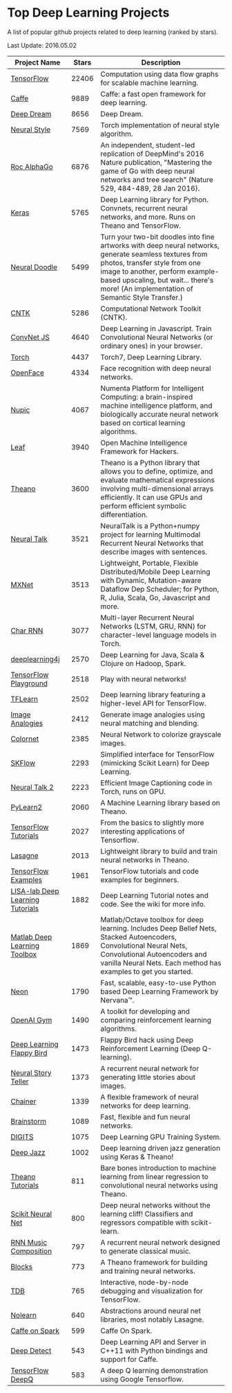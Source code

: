 # Top Deep Learning Projects
A list of popular github projects related to deep learning (ranked by stars).

Last Update: 2016.05.02

| Project Name| Stars | Description |
| ------- | ------ | ------ |
| [TensorFlow](https://github.com/tensorflow/tensorflow) | 22406 | Computation using data flow graphs for scalable machine learning.
| [Caffe](https://github.com/BVLC/caffe) | 9889 | Caffe: a fast open framework for deep learning.
| [Deep Dream](https://github.com/google/deepdream) | 8656 | Deep Dream.
| [Neural Style](https://github.com/jcjohnson/neural-style) | 7569 | Torch implementation of neural style algorithm.
| [Roc AlphaGo](https://github.com/Rochester-NRT/RocAlphaGo) | 6876 | An independent, student-led replication of DeepMind's 2016 Nature publication, "Mastering the game of Go with deep neural networks and tree search" (Nature 529, 484-489, 28 Jan 2016).
| [Keras](https://github.com/fchollet/keras) | 5765 | Deep Learning library for Python. Convnets, recurrent neural networks, and more. Runs on Theano and TensorFlow.
| [Neural Doodle](https://github.com/alexjc/neural-doodle) | 5499 | Turn your two-bit doodles into fine artworks with deep neural networks, generate seamless textures from photos, transfer style from one image to another, perform example-based upscaling, but wait... there's more! (An implementation of Semantic Style Transfer.)
| [CNTK](https://github.com/Microsoft/CNTK) | 5286 | Computational Network Toolkit (CNTK).
| [ConvNet JS](https://github.com/karpathy/convnetjs) | 4640 | Deep Learning in Javascript. Train Convolutional Neural Networks (or ordinary ones) in your browser.
| [Torch](https://github.com/torch/torch7) | 4437 | Torch7, Deep Learning Library.
| [OpenFace](https://github.com/cmusatyalab/openface) | 4334 | Face recognition with deep neural networks.
| [Nupic](https://github.com/numenta/nupic) | 4067 | Numenta Platform for Intelligent Computing: a brain-inspired machine intelligence platform, and biologically accurate neural network based on cortical learning algorithms.
| [Leaf](https://github.com/autumnai/leaf) | 3940 | Open Machine Intelligence Framework for Hackers.
| [Theano](https://github.com/Theano/Theano) | 3600 | Theano is a Python library that allows you to define, optimize, and evaluate mathematical expressions involving multi-dimensional arrays efficiently. It can use GPUs and perform efficient symbolic differentiation.
| [Neural Talk](https://github.com/karpathy/neuraltalk) | 3521 | NeuralTalk is a Python+numpy project for learning Multimodal Recurrent Neural Networks that describe images with sentences.
| [MXNet](https://github.com/dmlc/mxnet) | 3513 | Lightweight, Portable, Flexible Distributed/Mobile Deep Learning with Dynamic, Mutation-aware Dataflow Dep Scheduler; for Python, R, Julia, Scala, Go, Javascript and more.
| [Char RNN](https://github.com/karpathy/char-rnn) | 3077 | Multi-layer Recurrent Neural Networks (LSTM, GRU, RNN) for character-level language models in Torch.
| [deeplearning4j](https://github.com/deeplearning4j/deeplearning4j) | 2570 | Deep Learning for Java, Scala & Clojure on Hadoop, Spark.
| [TensorFlow Playground](https://github.com/tensorflow/playground) | 2518 | Play with neural networks!
| [TFLearn](https://github.com/tflearn/tflearn) | 2502 | Deep learning library featuring a higher-level API for TensorFlow.
| [Image Analogies](https://github.com/awentzonline/image-analogies) | 2412 | Generate image analogies using neural matching and blending.
| [Colornet](https://github.com/pavelgonchar/colornet) | 2385 | Neural Network to colorize grayscale images.
| [SKFlow](https://github.com/tensorflow/skflow) | 2293 | Simplified interface for TensorFlow (mimicking Scikit Learn) for Deep Learning.
| [Neural Talk 2](https://github.com/karpathy/neuraltalk2) | 2223 | Efficient Image Captioning code in Torch, runs on GPU.
| [PyLearn2](https://github.com/lisa-lab/pylearn2) | 2060 | A Machine Learning library based on Theano.
| [TensorFlow Tutorials](https://github.com/pkmital/tensorflow_tutorials) | 2027 | From the basics to slightly more interesting applications of Tensorflow.
| [Lasagne](https://github.com/Lasagne/Lasagne) | 2013 | Lightweight library to build and train neural networks in Theano.
| [TensorFlow Examples](https://github.com/aymericdamien/TensorFlow-Examples) | 1961 | TensorFlow tutorials and code examples for beginners.
| [LISA-lab Deep Learning Tutorials](https://github.com/lisa-lab/DeepLearningTutorials) | 1882 | Deep Learning Tutorial notes and code. See the wiki for more info.
| [Matlab Deep Learning Toolbox](https://github.com/rasmusbergpalm/DeepLearnToolbox) | 1869 | Matlab/Octave toolbox for deep learning. Includes Deep Belief Nets, Stacked Autoencoders, Convolutional Neural Nets, Convolutional Autoencoders and vanilla Neural Nets. Each method has examples to get you started.
| [Neon](https://github.com/NervanaSystems/neon) | 1790 | Fast, scalable, easy-to-use Python based Deep Learning Framework by Nervana™.
| [OpenAI Gym](https://github.com/openai/gym) | 1490 | A toolkit for developing and comparing reinforcement learning algorithms.
| [Deep Learning Flappy Bird](https://github.com/yenchenlin1994/DeepLearningFlappyBird) | 1473 | Flappy Bird hack using Deep Reinforcement Learning (Deep Q-learning).
| [Neural Story Teller](https://github.com/ryankiros/neural-storyteller) | 1373 | A recurrent neural network for generating little stories about images.
| [Chainer](https://github.com/pfnet/chainer) | 1339 | A flexible framework of neural networks for deep learning.
| [Brainstorm](https://github.com/IDSIA/brainstorm) | 1089 | Fast, flexible and fun neural networks.
| [DIGITS](https://github.com/NVIDIA/DIGITS) | 1075 | Deep Learning GPU Training System.
| [Deep Jazz](https://github.com/jisungk/deepjazz) | 1002 | Deep learning driven jazz generation using Keras & Theano!
| [Theano Tutorials](https://github.com/Newmu/Theano-Tutorials) | 811 | Bare bones introduction to machine learning from linear regression to convolutional neural networks using Theano.
| [Scikit Neural Net](https://github.com/aigamedev/scikit-neuralnetwork) | 800 | Deep neural networks without the learning cliff! Classifiers and regressors compatible with scikit-learn.
| [RNN Music Composition](https://github.com/hexahedria/biaxial-rnn-music-composition) | 797 | A recurrent neural network designed to generate classical music.
| [Blocks](https://github.com/mila-udem/blocks) | 773 | A Theano framework for building and training neural networks.
| [TDB](https://github.com/ericjang/tdb) | 765 | Interactive, node-by-node debugging and visualization for TensorFlow.
| [Nolearn](https://github.com/dnouri/nolearn) | 640 | Abstractions around neural net libraries, most notably Lasagne.
| [Caffe on Spark](https://github.com/yahoo/CaffeOnSpark) | 599 | Caffe On Spark.
| [Deep Detect](https://github.com/beniz/deepdetect) | 543 | Deep Learning API and Server in C++11 with Python bindings and support for Caffe.
| [TensorFlow DeepQ](https://github.com/nivwusquorum/tensorflow-deepq) | 583 | A deep Q learning demonstration using Google Tensorflow.

